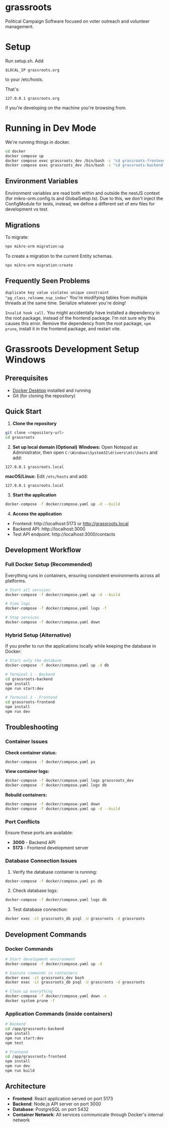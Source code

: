 # grassroots

Political Campaign Software focused on voter outreach and volunteer management.

# Setup

Run setup.sh.
Add

```
$LOCAL_IP grassroots.org
```

to your /etc/hosts.

That's:

```
127.0.0.1 grassroots.org
```

if you're developing on the machine you're browsing from.

# Running in Dev Mode

We're running things in docker.

```sh
cd docker
docker compose up
docker compose exec grassroots_dev /bin/bash -c "cd grassroots-frontend && npm run dev" # Frontend
docker compose exec grassroots_dev /bin/bash -c "cd grassroots-backend && npm run start:dev" # Backend
```

## Environment Variables

Environment variables are read both within and outside the nestJS context (for mikro-orm.config.ts and GlobalSetup.ts). Due to this, we don't inject the ConfigModule for tests, instead, we define a different set of env files for development vs test.

## Migrations

To migrate:

```sh
npx mikro-orm migration:up
```

To create a migration to the current Entity schemas.

```sh
npx mikro-orm migration:create
```

## Frequently Seen Problems

`duplicate key value violates unique constraint "pg_class_relname_nsp_index"`
You're modifying tables from multiple threads at the same time. Serialize whatever you're doing!

`Invalid hook call.`
You might accidentally have installed a dependency in the root package, instead of the frontend package. I'm not sure why this causes this error. Remove the dependency from the root package, `npm prune`, install it in the frontend package, and restart vite.

# Grassroots Development Setup Windows

## Prerequisites

- [Docker Desktop](https://www.docker.com/products/docker-desktop/) installed and running
- Git (for cloning the repository)

## Quick Start

1. **Clone the repository**

```bash
git clone <repository-url>
cd grassroots
```

2. **Set up local domain (Optional)**
   **Windows:** Open Notepad as Administrator, then open `C:\Windows\System32\drivers\etc\hosts` and add:

```
127.0.0.1 grassroots.local
```

**macOS/Linux:** Edit `/etc/hosts` and add:

```
127.0.0.1 grassroots.local
```

3. **Start the application**

```bash
docker-compose -f docker/compose.yaml up -d --build
```

4. **Access the application**

- Frontend: http://localhost:5173 or http://grassroots.local
- Backend API: http://localhost:3000
- Test API endpoint: http://localhost:3000/contacts

## Development Workflow

### Full Docker Setup (Recommended)

Everything runs in containers, ensuring consistent environments across all platforms.

```bash
# Start all services
docker-compose -f docker/compose.yaml up -d --build

# View logs
docker-compose -f docker/compose.yaml logs -f

# Stop services
docker-compose -f docker/compose.yaml down
```

### Hybrid Setup (Alternative)

If you prefer to run the applications locally while keeping the database in Docker:

```bash
# Start only the database
docker-compose -f docker/compose.yaml up -d db

# Terminal 1 - Backend
cd grassroots-backend
npm install
npm run start:dev

# Terminal 2 - Frontend
cd grassroots-frontend
npm install
npm run dev
```

## Troubleshooting

### Container Issues

**Check container status:**

```bash
docker-compose -f docker/compose.yaml ps
```

**View container logs:**

```bash
docker-compose -f docker/compose.yaml logs grassroots_dev
docker-compose -f docker/compose.yaml logs db
```

**Rebuild containers:**

```bash
docker-compose -f docker/compose.yaml down
docker-compose -f docker/compose.yaml up -d --build
```

### Port Conflicts

Ensure these ports are available:

- **3000** - Backend API
- **5173** - Frontend development server

### Database Connection Issues

1. Verify the database container is running:

```bash
docker-compose -f docker/compose.yaml ps db
```

2. Check database logs:

```bash
docker-compose -f docker/compose.yaml logs db
```

3. Test database connection:

```bash
docker exec -it grassroots_db psql -U grassroots -d grassroots
```

## Development Commands

### Docker Commands

```bash
# Start development environment
docker-compose -f docker/compose.yaml up -d

# Execute commands in containers
docker exec -it grassroots_dev bash
docker exec -it grassroots_db psql -U grassroots -d grassroots

# Clean up everything
docker-compose -f docker/compose.yaml down -v
docker system prune -f
```

### Application Commands (inside containers)

```bash
# Backend
cd /app/grassroots-backend
npm install
npm run start:dev
npm test

# Frontend
cd /app/grassroots-frontend
npm install
npm run dev
npm run build
```

## Architecture

- **Frontend**: React application served on port 5173
- **Backend**: Node.js API server on port 3000
- **Database**: PostgreSQL on port 5432
- **Container Network**: All services communicate through Docker's internal network

